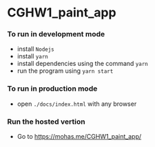 # CGHW1_paint_app
### To run in development mode
- install `Nodejs`
- install `yarn`
- install dependencies using the command `yarn`
- run the program using `yarn start`

### To run in production mode
- open `./docs/index.html` with any browser

### Run the hosted vertion
- Go to https://mohas.me/CGHW1_paint_app/
